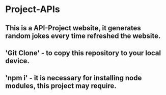 # Project-APIs

## This is a API-Project website, it generates random jokes every time refreshed the website.

## 'Git Clone' - to copy this repository to your local device.

## 'npm i' - it is necessary for installing node modules, this project may require.
